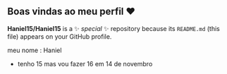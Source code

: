 ## Boas vindas ao meu perfil ❤️


**Haniel15/Haniel15** is a ✨ _special_ ✨ repository because its `README.md` (this file) appears on your GitHub profile.

meu nome : Haniel

- tenho 15 mas vou fazer 16 em 14 de novembro
